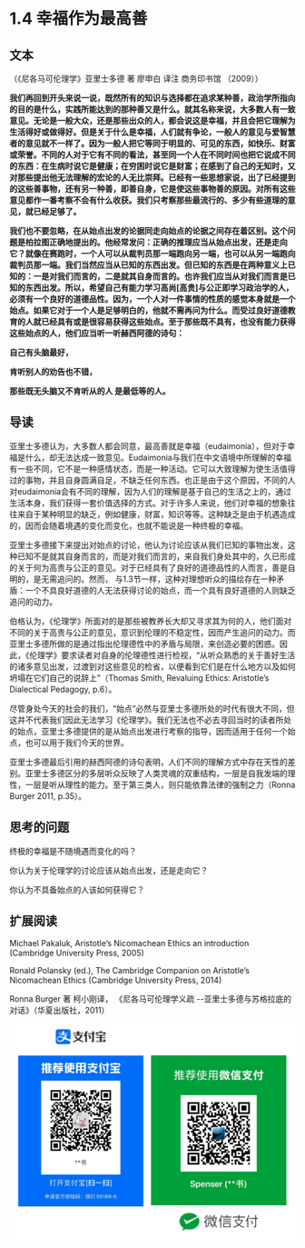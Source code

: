 # 1.4 幸福作为最高善

## 文本

（《尼各马可伦理学》亚里士多德 著 廖申白 译注 商务印书馆 （2009））

**我们再回到开头来说一说，既然所有的知识与选择都在追求某种善，政治学所指向的目的是什么，实践所能达到的那种善又是什么。就其名称来说，大多数人有一致意见。无论是一般大众，还是那些出众的人，都会说这是幸福，并且会把它理解为生活得好或做得好。但是关于什么是幸福，人们就有争论，一般人的意见与爱智慧者的意见就不一样了。因为一般人把它等同于明显的、可见的东西，如快乐、财富或荣誉。不同的人对于它有不同的看法，甚至同一个人在不同时间也把它说成不同的东西：在生病时说它是健康；在穷困时说它是财富；在感到了自己的无知时，又对那些提出他无法理解的宏论的人无比崇拜。已经有一些思想家说，出了已经提到的这些善事物，还有另一种善，即善自身，它是使这些事物善的原因。对所有这些意见都作一番考察不会有什么收获。我们只考察那些最流行的、多少有些道理的意见，就已经足够了。**

**我们也不要忽略，在从始点出发的论据同走向始点的论据之间存在着区别。这个问题是柏拉图正确地提出的。他经常发问：正确的推理应当从始点出发，还是走向它？就像在赛跑时，一个人可以从裁判员那一端跑向另一端，也可以从另一端跑向裁判员那一端。我们当然应当从已知的东西出发。但已知的东西是在两种意义上已知的：一是对我们而言的，二是就其自身而言的。也许我们应当从对我们而言是已知的东西出发。所以，希望自己有能力学习高尚\[高贵\]与公正即学习政治学的人，必须有一个良好的道德品性。因为，一个人对一件事情的性质的感觉本身就是一个始点。如果它对于一个人是足够明白的，他就不需再问为什么。而受过良好道德教育的人就已经具有或是很容易获得这些始点。至于那些既不具有，也没有能力获得这些始点的人，他们应当听一听赫西阿德的诗句：**

**自己有头脑最好，** 

**肯听别人的劝告也不错，** 

**那些既无头脑又不肯听从的人 是最低等的人。**

## **导读**

亚里士多德认为，大多数人都会同意，最高善就是幸福（eudaimonia），但对于幸福是什么，却无法达成一致意见。Eudaimonia与我们在中文语境中所理解的幸福有一些不同，它不是一种感情状态，而是一种活动。它可以大致理解为使生活值得过的事物，并且自身圆满自足，不缺乏任何东西。也正是由于这个原因，不同的人对eudaimonia会有不同的理解，因为人们的理解是基于自己的生活之上的，通过生活本身，我们获得一套价值选择的方式。对于许多人来说，他们对幸福的想象往往来自于某种明显的缺乏，例如健康，财富，知识等等。这种缺乏是由于机遇造成的，因而会随着境遇的变化而变化，也就不能说是一种终极的幸福。

亚里士多德接下来提出对始点的讨论，他认为讨论应该从我们已知的事物出发，这种已知不是就其自身而言的，而是对我们而言的，来自我们身处其中的，久已形成的关于何为高贵与公正的意见。对于已经具有了良好的道德品性的人而言，善是自明的，是无需追问的。然而， 与1.3节一样，这种对理想听众的描绘存在一种矛盾：一个不具良好道德的人无法获得讨论的始点，而一个具有良好道德的人则缺乏追问的动力。

伯格认为，《伦理学》所面对的是那些被教养长大却又寻求其为何的人，他们面对不同的关于高贵与公正的意见，意识到伦理的不稳定性，因而产生追问的动力。而亚里士多德所做的是通过指出伦理德性中的矛盾与局限，来创造必要的困惑。因此，《伦理学》要求读者对自身的伦理德性进行检视，“从听众熟悉的关于善好生活的诸多意见出发，过渡到对这些意见的检省，以便看到它们是在什么地方以及如何坍塌在它们自己的说辞上”（Thomas Smith, Revaluing Ethics: Aristotle’s Dialectical Pedagogy, p.6）。

尽管身处今天的社会的我们，“始点”必然与亚里士多德所处的时代有很大不同，但这并不代表我们因此无法学习《伦理学》。我们无法也不必去寻回当时的读者所处的始点，亚里士多德提供的是从始点出发进行考察的指导，因而适用于任何一个始点，也可以用于我们今天的世界。

亚里士多德最后引用的赫西阿德的诗句表明，人们不同的理解方式中存在天性的差别。亚里士多德区分的多层听众反映了人类灵魂的双重结构，一层是自我发端的理性，一层是听从理性的能力。至于第三类人，则只能依靠法律的强制之力（Ronna Burger 2011, p.35）。

## 思考的问题

终极的幸福是不随境遇而变化的吗？

你认为关于伦理学的讨论应该从始点出发，还是走向它？

你认为不具备始点的人该如何获得它？

## 扩展阅读

Michael Pakaluk, Aristotle’s Nicomachean Ethics an introduction \(Cambridge University Press, 2005\)

Ronald Polansky \(ed.\), The Cambridge Companion on Aristotle’s Nicomachean Ethics \(Cambridge University Press, 2014\)

Ronna Burger 著 柯小刚译， 《尼各马可伦理学义疏 --亚里士多德与苏格拉底的对话》（华夏出版社，2011）

![](.gitbook/assets/screen-shot-2021-06-10-at-7.41.22-pm.png)

